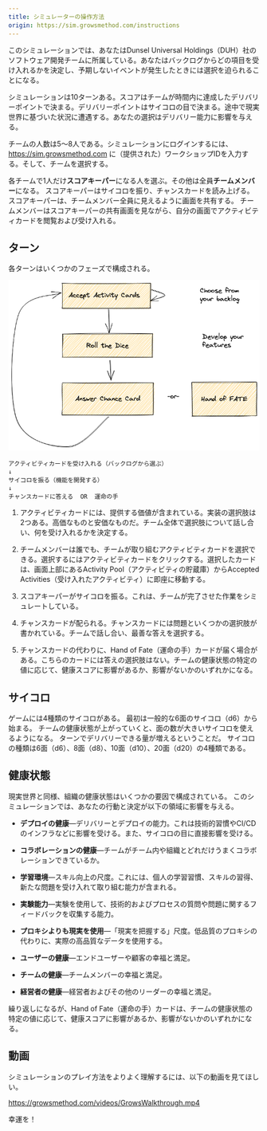 ```yaml
---
title: シミュレーターの操作方法
origin: https://sim.growsmethod.com/instructions
---
```


<!-- Instructions -->

<!-- In this simulation, you are part of a software development team at Dunsel Universal Holdings, commonly referred to by the employees as “DUH.”  -->
<!-- You’ll make decisions about which work to accept from the backlog, and make choices when unexpected events occur. -->

このシミュレーションでは、あなたはDunsel Universal Holdings（DUH）社のソフトウェア開発チームに所属している。あなたはバックログからどの項目を受け入れるかを決定し、予期しないイベントが発生したときには選択を迫られることになる。

<!-- You have ten (10) turns. 
 !-- Your score depends on how many Delivery Points your team delivers in that time. 
 !-- You deliver points based on the roll of a dice.  -->
<!-- Along the way, you’ll encounter situations based on real world experiences. Your choices will impact your ability to deliver. -->

シミュレーションは10ターンある。スコアはチームが時間内に達成したデリバリーポイントで決まる。デリバリーポイントはサイコロの目で決まる。途中で現実世界に基づいた状況に遭遇する。あなたの選択はデリバリー能力に影響を与える。

<!-- Each team should have around 5-8 people. The first thing you need to do is pick a team name. You logon to the simulation at sim.growsmethod.com using the workshop id (which we will provide) and the team name. -->

チームの人数は5〜8人である。シミュレーションにログインするには、https://sim.growsmethod.com に（提供された）ワークショップIDを入力する。そして、チームを選択する。

<!-- On each team, choose one person to be the score keeper, everyone else will be team members.  -->
<!-- The score keeper rolls the dice and reads out Chance cards. 
 !-- The score keeper should share their screen 
 !-- 	so that all the team members can watch.  -->
<!-- Each team member will have their own screen to peruse and accept Activity Cards, and will watch the score keeper on the shared screen. -->

各チームで1人だけ**スコアキーパー**になる人を選ぶ。その他は全員**チームメンバー**になる。
スコアキーパーはサイコロを振り、チャンスカードを読み上げる。スコアキーパーは、チームメンバー全員に見えるように画面を共有する。
チームメンバーはスコアキーパーの共有画面を見ながら、自分の画面でアクティビティカードを閲覧および受け入れる。

<!-- Turns -->
## ターン

<!-- Each turn consists of several phases: -->
各ターンはいくつかのフェーズで構成される。

![Diagram of GROWS simulation turns](/images/GameFlow.png)

```
アクティビティカードを受け入れる（バックログから選ぶ）
↓
サイコロを振る（機能を開発する）
↓
チャンスカードに答える  OR  運命の手
```

<!-- Activity cards contain value to deliver. Each Activity Card has two implementation options: one expensive, one cheap. The whole team discusses the options and collectively decides what to accept. -->
1. アクティビティカードには、提供する価値が含まれている。実装の選択肢は2つある。高価なものと安価なものだ。チーム全体で選択肢について話し合い、何を受け入れるかを決定する。
<!-- Any team member can pick an Activity Card for the team to work on. You click on the Activity Card to accept it. The selected card is instantly moved from the Activity Pool to the Accepted Activities at the top of the window. -->
2. チームメンバーは誰でも、チームが取り組むアクティビティカードを選択できる。選択するにはアクティビティカードをクリックする。選択したカードは、画面上部にあるActivity Pool（アクティビティの貯蔵庫）からAccepted Activities（受け入れたアクティビティ）に即座に移動する。
<!-- The score keeper then rolls the dice. This simulates the work the team completed, which may be from 1 to the highest number on the dice. -->
3. スコアキーパーがサイコロを振る。これは、チームが完了させた作業をシミュレートしている。
<!-- A Chance Card is dealt. Each Chance Card poses a problem, with several potential answers to choose from. The team discusses and selects the best answer. -->
4. チャンスカードが配られる。チャンスカードには問題といくつかの選択肢が書かれている。チームで話し合い、最善な答えを選択する。
<!-- Instead of a Chance Card, you might receive a Hand of Fate card. There is no opportunity to provide any answer, your Health Scores will either be affected or not depending on specific values in your Team's Health factors. -->
5. チャンスカードの代わりに、Hand of Fate（運命の手）カードが届く場合がある。こちらのカードには答えの選択肢はない。チームの健康状態の特定の値に応じて、健康スコアに影響があるか、影響がないかのいずれかになる。

<!-- Dice -->
## サイコロ

<!-- There are four kinds of dice in the game.  -->
<!-- You start off with a common, six-sided dice, known as a “d6.” As your team gets healthier, 
 !-- you can use larger dice, which means you can deliver more per turn. The four possible dice are: -->

ゲームには4種類のサイコロがある。
最初は一般的な6面のサイコロ（d6）から始まる。
チームの健康状態が上がっていくと、面の数が大きいサイコロを使えるようになる。
ターンでデリバリーできる量が増えるということだ。
サイコロの種類は6面（d6）、8面（d8）、10面（d10）、20面（d20）の4種類である。


<!-- Health -->
## 健康状態

<!-- As in the real world, your organization’s overall health is composed of several separate factors.  -->
<!-- In this simulation, your actions and decisions affect overall health in these different areas: -->

現実世界と同様、組織の健康状態はいくつかの要因で構成されている。
このシミュレーションでは、あなたの行動と決定が以下の領域に影響を与える。

<!-- Deploy Health—Ability to deliver and deploy. This is influenced by technical habits, CI/CD infrastructure, and so on. This directly affects the size dice you can roll. -->
- **デプロイの健康**―デリバリーとデプロイの能力。これは技術的習慣やCI/CDのインフラなどに影響を受ける。また、サイコロの目に直接影響を受ける。
<!-- Collaborative Health—How well the team collaborates within itself and with the rest of the organization. -->
- **コラボレーションの健康**―チームがチーム内や組織とどれだけうまくコラボレーションできているか。
<!-- Learning Environment—A measure of skill improvement. This includes personal learning habits and skill acquisition, and ability to embrace and take on novel problems. -->
- **学習環境**―スキル向上の尺度。これには、個人の学習習慣、スキルの習得、新たな問題を受け入れて取り組む能力が含まれる。
<!-- Ability to do Experiments—Ability to use Experiments to gather feedback on technical and process-oriented questions and problems. -->
- **実験能力**―実験を使用して、技術的およびプロセスの質問や問題に関するフィードバックを収集する能力。
<!-- Using Acuals over Proxies—A measure of your “Grasp of Reality,” or use of actual, high-quality data instead of low-quality proxies. -->
- **プロキシよりも現実を使用**―「現実を把握する」尺度。低品質のプロキシの代わりに、実際の高品質なデータを使用する。
<!-- User Health—End user/customer happiness and satisfaction. -->
- **ユーザーの健康**―エンドユーザーや顧客の幸福と満足。
<!-- Team Health—Team member happiness and satisfaction. -->
- **チームの健康**―チームメンバーの幸福と満足。
<!-- Executive Health—Executive and other leadership happiness and satisfaction. -->
- **経営者の健康**―経営者およびその他のリーダーの幸福と満足。

<!-- Again, Hand of Fate cards may be disastrous or not affect your team at all depending on specific health values. -->
繰り返しになるが、Hand of Fate（運命の手）カードは、チームの健康状態の特定の値に応じて、健康スコアに影響があるか、影響がないかのいずれかになる。

<!-- Video Walkthrough -->
## 動画

<!-- Please watch the following walkthough to get a better sense of how to play the simulation: -->
シミュレーションのプレイ方法をよりよく理解するには、以下の動画を見てほしい。

<https://growsmethod.com/videos/GrowsWalkthrough.mp4>

<!-- Good luck! -->
幸運を！

<!-- ©2021-2023 The GROWS Method® Institute. All Rights Reserved. Unauthorized reproduction prohibited. -->

